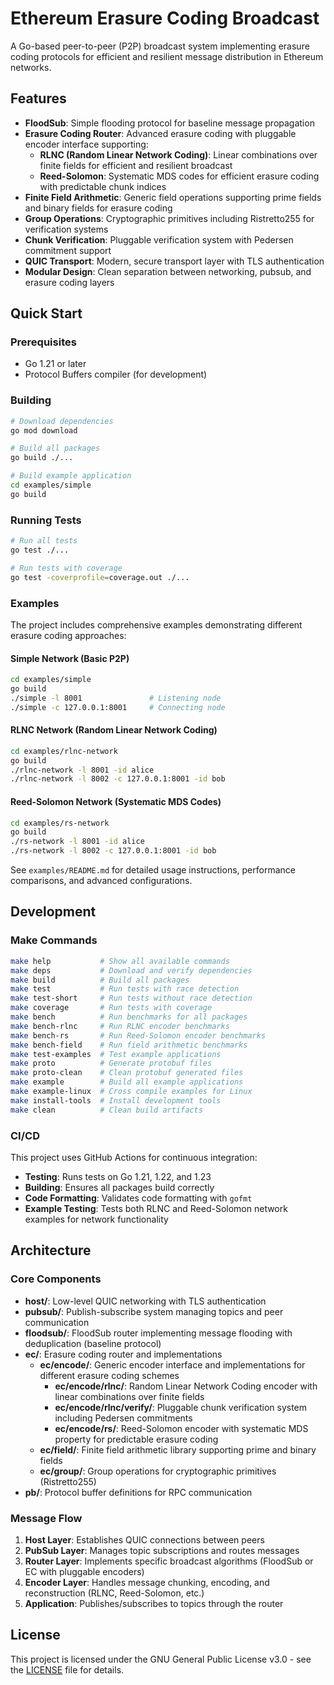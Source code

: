 # Ethereum Erasure Coding Broadcast

A Go-based peer-to-peer (P2P) broadcast system implementing erasure coding protocols for efficient and resilient message distribution in Ethereum networks.

## Features

- **FloodSub**: Simple flooding protocol for baseline message propagation
- **Erasure Coding Router**: Advanced erasure coding with pluggable encoder interface supporting:
  - **RLNC (Random Linear Network Coding)**: Linear combinations over finite fields for efficient and resilient broadcast
  - **Reed-Solomon**: Systematic MDS codes for efficient erasure coding with predictable chunk indices
- **Finite Field Arithmetic**: Generic field operations supporting prime fields and binary fields for erasure coding
- **Group Operations**: Cryptographic primitives including Ristretto255 for verification systems
- **Chunk Verification**: Pluggable verification system with Pedersen commitment support
- **QUIC Transport**: Modern, secure transport layer with TLS authentication
- **Modular Design**: Clean separation between networking, pubsub, and erasure coding layers

## Quick Start

### Prerequisites

- Go 1.21 or later
- Protocol Buffers compiler (for development)

### Building

```bash
# Download dependencies
go mod download

# Build all packages
go build ./...

# Build example application
cd examples/simple
go build
```

### Running Tests

```bash
# Run all tests
go test ./...

# Run tests with coverage
go test -coverprofile=coverage.out ./...
```

### Examples

The project includes comprehensive examples demonstrating different erasure coding approaches:

#### Simple Network (Basic P2P)
```bash
cd examples/simple
go build
./simple -l 8001               # Listening node
./simple -c 127.0.0.1:8001     # Connecting node
```

#### RLNC Network (Random Linear Network Coding)
```bash
cd examples/rlnc-network
go build
./rlnc-network -l 8001 -id alice
./rlnc-network -l 8002 -c 127.0.0.1:8001 -id bob
```

#### Reed-Solomon Network (Systematic MDS Codes)
```bash
cd examples/rs-network
go build
./rs-network -l 8001 -id alice
./rs-network -l 8002 -c 127.0.0.1:8001 -id bob
```

See `examples/README.md` for detailed usage instructions, performance comparisons, and advanced configurations.

## Development

### Make Commands

```bash
make help           # Show all available commands
make deps           # Download and verify dependencies
make build          # Build all packages
make test           # Run tests with race detection
make test-short     # Run tests without race detection
make coverage       # Run tests with coverage
make bench          # Run benchmarks for all packages
make bench-rlnc     # Run RLNC encoder benchmarks
make bench-rs       # Run Reed-Solomon encoder benchmarks
make bench-field    # Run field arithmetic benchmarks
make test-examples  # Test example applications
make proto          # Generate protobuf files
make proto-clean    # Clean protobuf generated files
make example        # Build all example applications
make example-linux  # Cross compile examples for Linux
make install-tools  # Install development tools
make clean          # Clean build artifacts
```

### CI/CD

This project uses GitHub Actions for continuous integration:

- **Testing**: Runs tests on Go 1.21, 1.22, and 1.23
- **Building**: Ensures all packages build correctly
- **Code Formatting**: Validates code formatting with `gofmt`
- **Example Testing**: Tests both RLNC and Reed-Solomon network examples for network functionality

## Architecture

### Core Components

- **host/**: Low-level QUIC networking with TLS authentication
- **pubsub/**: Publish-subscribe system managing topics and peer communication
- **floodsub/**: FloodSub router implementing message flooding with deduplication (baseline protocol)
- **ec/**: Erasure coding router and implementations
  - **ec/encode/**: Generic encoder interface and implementations for different erasure coding schemes
    - **ec/encode/rlnc/**: Random Linear Network Coding encoder with linear combinations over finite fields
    - **ec/encode/rlnc/verify/**: Pluggable chunk verification system including Pedersen commitments
    - **ec/encode/rs/**: Reed-Solomon encoder with systematic MDS property for predictable erasure coding
  - **ec/field/**: Finite field arithmetic library supporting prime and binary fields
  - **ec/group/**: Group operations for cryptographic primitives (Ristretto255)
- **pb/**: Protocol buffer definitions for RPC communication

### Message Flow

1. **Host Layer**: Establishes QUIC connections between peers
2. **PubSub Layer**: Manages topic subscriptions and routes messages
3. **Router Layer**: Implements specific broadcast algorithms (FloodSub or EC with pluggable encoders)
4. **Encoder Layer**: Handles message chunking, encoding, and reconstruction (RLNC, Reed-Solomon, etc.)
5. **Application**: Publishes/subscribes to topics through the router

## License

This project is licensed under the GNU General Public License v3.0 - see the [LICENSE](LICENSE) file for details.
